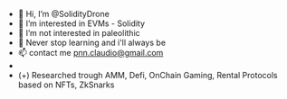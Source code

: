 

- 👋 Hi, I’m @SolidityDrone 
- 👀 I’m interested in EVMs - Solidity 
- 👀 I’m not interested in paleolithic
- 🌱 Never stop learning and i'll always be
- 📫 contact me pnn.claudio@gmail.com
- 
- (+) Researched trough AMM, Defi, OnChain Gaming, Rental Protocols based on NFTs, ZkSnarks

<!---
SolidityDrone/SolidityDrone is a ✨ special ✨ repository because its `README.md` (this file) appears on your GitHub profile.
You can click the Preview link to take a look at your changes.
--->
